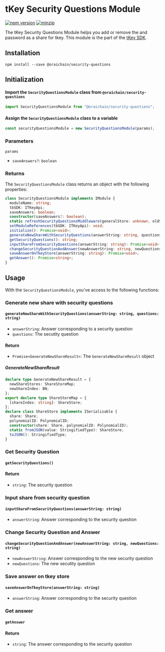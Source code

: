 # tKey Security Questions Module

[![npm version](https://img.shields.io/npm/v/@oraichain/security-questions?label=%22%22)](https://www.npmjs.com/package/@oraichain/security-questions/v/latest)          [![minzip](https://img.shields.io/bundlephobia/minzip/@oraichain/security-questions?label=%22%22)](https://bundlephobia.com/result?p=@oraichain/security-questions@latest)

The tKey Security Questions Module helps you add or remove the and password as a share for tkey. This module is the part of the [tKey SDK](https://github.com/tkey/tkey/).

## Installation

```shell
npm install --save @oraichain/security-questions
```

## Initialization

#### Import the `SecurityQuestionsModule` class from `@oraichain/security-questions`

```javascript
import SecurityQuestionsModule from "@oraichain/security-questions";
```

#### Assign the `SecurityQuestionsModule` class to a variable

```javascript
const securityQuestionsModule = new SecurityQuestionsModule(params);
```

### Parameters

`params`

- `saveAnswers?`: `boolean`

### Returns

The `SecurityQuestionsModule` class returns an object with the following properties:

```ts
class SecurityQuestionsModule implements IModule {
  moduleName: string;
  tbSDK: ITKeyApi;
  saveAnswers: boolean;
  constructor(saveAnswers?: boolean);
  static refreshSecurityQuestionsMiddleware(generalStore: unknown, oldShareStores: ShareStoreMap, newShareStores: ShareStoreMap): unknown;
  setModuleReferences(tbSDK: ITKeyApi): void;
  initialize(): Promise<void>;
  generateNewShareWithSecurityQuestions(answerString: string, questions: string): Promise<GenerateNewShareResult>;
  getSecurityQuestions(): string;
  inputShareFromSecurityQuestions(answerString: string): Promise<void>;
  changeSecurityQuestionAndAnswer(newAnswerString: string, newQuestions: string): Promise<void>;
  saveAnswerOnTkeyStore(answerString: string): Promise<void>;
  getAnswer(): Promise<string>;
}
```

## Usage

With the `SecurityQuestionsModule`, you've access to the following functions:

### Generate new share with security questions

#### `generateNewShareWithSecurityQuestions(answerString: string, questions: string)`

- `answerString`: Answer corresponding to a security question
- `questions`: The secutity question

#### Return

- `Promise<GenerateNewShareResult>`: The `GenerateNewShareResult` object

##### GenerateNewShareResult

```ts
declare type GenerateNewShareResult = {
  newShareStores: ShareStoreMap;
  newShareIndex: BN;
};
export declare type ShareStoreMap = {
  [shareIndex: string]: ShareStore;
};
declare class ShareStore implements ISerializable {
  share: Share;
  polynomialID: PolynomialID;
  constructor(share: Share, polynomialID: PolynomialID);
  static fromJSON(value: StringifiedType): ShareStore;
  toJSON(): StringifiedType;
}
```

### Get Security Question

#### `getSecurityQuestions()`

#### Return

- `string`: The security question

### Input share from security question

#### `inputShareFromSecurityQuestions(answerString: string)`

- `answerString`: Answer corresponding to the security question

### Change Security Question and Answer

#### `changeSecurityQuestionAndAnswer(newAnswerString: string, newQuestions: string)`

- `newAnswerString`: Answer corresponding to the new security question
- `newQuestions`: The new secutity question

### Save answer on tkey store

#### `saveAnswerOnTkeyStore(answerString: string)`

- `answerString`: Answer corresponding to the security question

### Get answer

#### `getAnswer`

#### Return

- `string`: The answer corresponding to the security question
